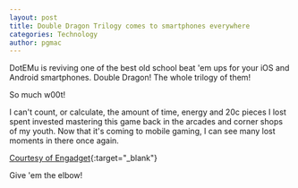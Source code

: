 ```yaml
---
layout: post
title: Double Dragon Trilogy comes to smartphones everywhere
categories: Technology
author: pgmac
---
```

DotEMu is reviving one of the best old school beat 'em ups for your iOS and Android smartphones.  Double Dragon!  The whole trilogy of them!

So much w00t!

I can't count, or calculate, the amount of time, energy and 20c pieces I lost spent invested mastering this game back in the arcades and corner shops of my youth.  Now that it's coming to mobile gaming, I can see many lost moments in there once again.

[Courtesy of Engadget](http://www.engadget.com/2013/10/30/double-dragon-trilogy-android-ios/){:target="_blank"}

Give 'em the elbow!
